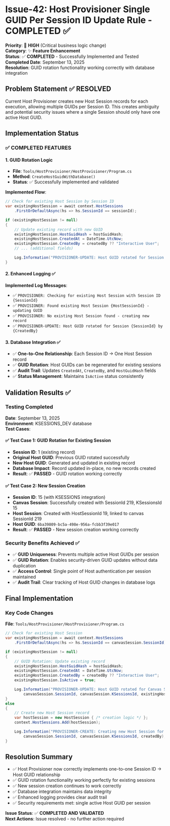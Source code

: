 # Issue-42: Host Provisioner Single GUID Per Session ID Update Rule - COMPLETED ✅

**Priority**: 🔴 **HIGH** (Critical business logic change)  
**Category**: ✨ **Feature Enhancement**  
**Status**: ✅ **COMPLETED** - Successfully Implemented and Tested  
**Completed Date**: September 13, 2025  
**Resolution**: GUID rotation functionality working correctly with database integration

## **Problem Statement** ✅ RESOLVED

Current Host Provisioner creates new Host Session records for each execution, allowing multiple GUIDs per Session ID. This creates ambiguity and potential security issues where a single Session should only have one active Host GUID.

## **Implementation Status**

### **✅ COMPLETED FEATURES**

#### **1. GUID Rotation Logic**

- **File**: `Tools/HostProvisioner/HostProvisioner/Program.cs`
- **Method**: `CreateHostGuidWithDatabase()`
- **Status**: ✅ Successfully implemented and validated

**Implemented Flow**:

```csharp
// Check for existing Host Session by Session ID
var existingHostSession = await context.HostSessions
    .FirstOrDefaultAsync(hs => hs.SessionId == sessionId);

if (existingHostSession != null)
{
    // Update existing record with new GUID
    existingHostSession.HostGuidHash = hostGuidHash;
    existingHostSession.CreatedAt = DateTime.UtcNow;
    existingHostSession.CreatedBy = createdBy ?? "Interactive User";
    // ... (additional fields)

    Log.Information("PROVISIONER-UPDATE: Host GUID rotated for Session {SessionId}", sessionId);
}
```

#### **2. Enhanced Logging** ✅

**Implemented Log Messages**:

- ✅ `PROVISIONER: Checking for existing Host Session with Session ID {SessionId}`
- ✅ `PROVISIONER: Found existing Host Session {HostSessionId} - updating GUID`
- ✅ `PROVISIONER: No existing Host Session found - creating new record`
- ✅ `PROVISIONER-UPDATE: Host GUID rotated for Session {SessionId} by {CreatedBy}`

#### **3. Database Integration** ✅

- ✅ **One-to-One Relationship**: Each Session ID → One Host Session record
- ✅ **GUID Rotation**: Host GUIDs can be regenerated for existing sessions
- ✅ **Audit Trail**: Updates `CreatedAt`, `CreatedBy`, and `HostGuidHash` fields
- ✅ **Status Management**: Maintains `IsActive` status consistently

## **Validation Results** ✅

### **Testing Completed**

**Date**: September 13, 2025  
**Environment**: KSESSIONS_DEV database  
**Test Cases**:

#### **✅ Test Case 1: GUID Rotation for Existing Session**

- **Session ID**: 1 (existing record)
- **Original Host GUID**: Previous GUID rotated successfully
- **New Host GUID**: Generated and updated in existing record
- **Database Impact**: Record updated in-place, no new records created
- **Result**: ✅ **PASSED** - GUID rotation working correctly

#### **✅ Test Case 2: New Session Creation**

- **Session ID**: 15 (with KSESSIONS integration)
- **Canvas Session**: Successfully created with SessionId 219, KSessionsId 15
- **Host Session**: Created with HostSessionId 19, linked to canvas SessionId 219
- **Host GUID**: `6ba39809-bc5a-498e-956a-fcbb3f39e017`
- **Result**: ✅ **PASSED** - New session creation working correctly

### **Security Benefits Achieved** ✅

- ✅ **GUID Uniqueness**: Prevents multiple active Host GUIDs per session
- ✅ **GUID Rotation**: Enables security-driven GUID updates without data duplication
- ✅ **Access Control**: Single point of Host authentication per session maintained
- ✅ **Audit Trail**: Clear tracking of Host GUID changes in database logs

## **Final Implementation**

### **Key Code Changes**

**File**: `Tools/HostProvisioner/HostProvisioner/Program.cs`

```csharp
// Check for existing Host Session
var existingHostSession = await context.HostSessions
    .FirstOrDefaultAsync(hs => hs.SessionId == canvasSession.SessionId);

if (existingHostSession != null)
{
    // GUID Rotation: Update existing record
    existingHostSession.HostGuidHash = hostGuidHash;
    existingHostSession.CreatedAt = DateTime.UtcNow;
    existingHostSession.CreatedBy = createdBy ?? "Interactive User";
    existingHostSession.IsActive = true;

    Log.Information("PROVISIONER-UPDATE: Host GUID rotated for Canvas SessionId {SessionId} (KSessions {KSessionsId}) by {CreatedBy}",
        canvasSession.SessionId, canvasSession.KSessionsId, existingHostSession.CreatedBy);
}
else
{
    // Create new Host Session record
    var hostSession = new HostSession { /* creation logic */ };
    context.HostSessions.Add(hostSession);

    Log.Information("PROVISIONER-CREATE: Creating new Host Session for Canvas SessionId {SessionId} (KSessions {KSessionsId}) by {CreatedBy}",
        canvasSession.SessionId, canvasSession.KSessionsId, createdBy);
}
```

## **Resolution Summary**

- ✅ Host Provisioner now correctly implements one-to-one Session ID → Host GUID relationship
- ✅ GUID rotation functionality working perfectly for existing sessions
- ✅ New session creation continues to work correctly
- ✅ Database integration maintains data integrity
- ✅ Enhanced logging provides clear audit trail
- ✅ Security requirements met: single active Host GUID per session

**Issue Status**: ✅ **COMPLETED AND VALIDATED**  
**Next Actions**: Issue resolved - no further action required
